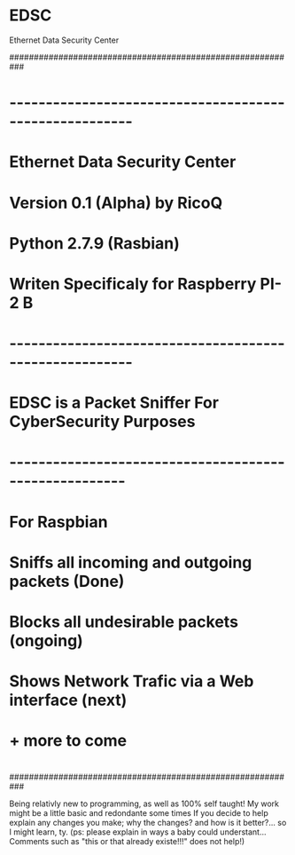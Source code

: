# EDSC
Ethernet Data Security Center

########################################################### 
# ------------------------------------------------------- #
#	  Ethernet Data Security Center	                        #
#     Version 0.1 (Alpha) by RicoQ			                  #
#     Python  2.7.9 (Rasbian)				                      #
#     Writen Specificaly for Raspberry PI-2 B	            #
#						                                              #
# ------------------------------------------------------- #
# 	EDSC is a Packet Sniffer For CyberSecurity Purposes   #
# ------------------------------------------------------	#
#   For Raspbian                      					          #
#     Sniffs all incoming and outgoing packets (Done)     #
#     Blocks all undesirable packets (ongoing)            #
#     Shows Network Trafic via a Web interface (next)     #
#     + more to come                                      #                                       
#                                                         #
###########################################################

Being relativly new to programming, as well as 100% self taught! My work might be a little basic and redondante some times
If you decide to help explain any changes you make; why the changes? and how is it better?... so I might learn, ty. 
(ps: please explain in ways a baby could understant... Comments such as "this or that already existe!!!" does not help!)
